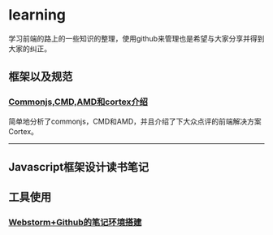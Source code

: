 # learning

学习前端的路上的一些知识的整理，使用github来管理也是希望与大家分享并得到大家的纠正。
## 框架以及规范
### [Commonjs,CMD,AMD和cortex介绍][1]
简单地分析了commonjs，CMD和AMD，并且介绍了下大众点评的前端解决方案Cortex。

---

## Javascript框架设计读书笔记
### 

## 工具使用
### [Webstorm+Github的笔记环境搭建][2]

[1]:https://github.com/panyifei/learning/blob/master/Commonjs,CMD,AMD和cortex介绍.md
[2]:https://github.com/panyifei/learning/blob/master/Webstorm+Github的笔记环境搭建.md